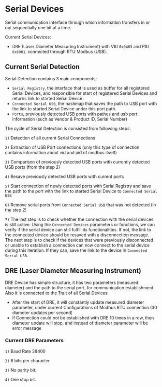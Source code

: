 # Serial Devices
Serial communication interface through which information transfers in or out sequentially one bit at a time.

Current Serial Devices:
- DRE (Laser Diameter Measuring Instrument) with VID `0x0403` and PID `0x6001`, connected through RTU Modbus (USB).

## Current Serial Detection 
Serial Detection contains 3 main components:
- `Serial Registry`, the interface that is used as buffer for all registered Serial Devices, and responsible for start of registered Serial Devices and returns link to started Serial Device.
- `Connected Serial USB`, the hashmap that saves the path to USB port with the link to started Serial Device under this port path.
- `Ports`, previously detected USB ports with pathes and usb port information (such as Vendor & Product ID, Serial Number)

The cycle of Serial Detection is consisted from following steps:

`1)` Detection of all current Serial Connections

`2)` Extraction of USB Port connections (only this type of connection contains information about vid and pid of modbus itself)

`3)` Comparison of previously detected USB ports with currently detected USB ports (from the step 2)

`4)` Resave previously detected USB ports with current ports

`5)` Start connection of newly detected ports with Serial Registry and save the path to the port with the link to started Serial Device to `Connected Serial USB`

`6)` Remove serial ports from `Connected Serial USB` that was not detected (in the step 2)

`7)` The last step is to check whether the connection with the serial devices is still active. Using the `Connected Devices` parameters or functions, we can verify if the serial device can still fulfill its functionalities. If not, the link to the connected device should be resaved with a disconnection message. 
The next step is to check if the devices that were previously disconnected or unable to establish a connection can now connect to the serial device during this iteration. If they can, save the link to the device in `Connected Serial USB`.

## DRE (Laser Diameter Measuring Instrument)
DRE Device has simple structure, it has two parameters (measured diameter) and the path to the serial port, for communication establishment. Also it is connected to the Trait of all Serial Devices.

- After the start of DRE, it will constantly update measured diameter parameter, under current Configurations of Modbus RTU connection (30 diameter updates per second)
- If Connection could not be established with DRE 10 times in a row, then diameter update will stop, and instead of diameter parameter will be error message

### Current DRE Parameters
`1)` Baud Rate 38400

`2)` 8 bits per character

`3)` No parity bit.

`4)` One stop bit.
